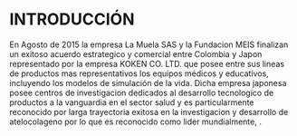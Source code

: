 # INTRODUCCIÓN

En Agosto de 2015 la empresa La Muela SAS y la Fundacion MEIS finalizan un exitoso acuerdo estrategico y comercial entre Colombia y Japon representado por la empresa KOKEN CO. LTD. que posee entre sus lineas de productos mas representativos los equipos médicos y educativos, incluyendo los modelos de simulación de la vida. Dicha empresa japonesa posee centros de investigacion dedicados al desarrollo tecnologico de productos a la vanguardia en el sector salud y es particularmente reconocido por larga trayectoria exitosa en la investigacion y desarrollo de atelocolageno por lo que es reconocido como lider mundialmente, .

